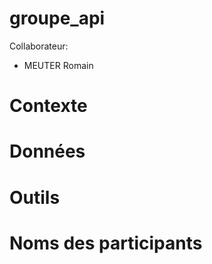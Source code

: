 # groupe_api

Collaborateur:
- MEUTER Romain

# Contexte
# Données
# Outils
# Noms des participants

